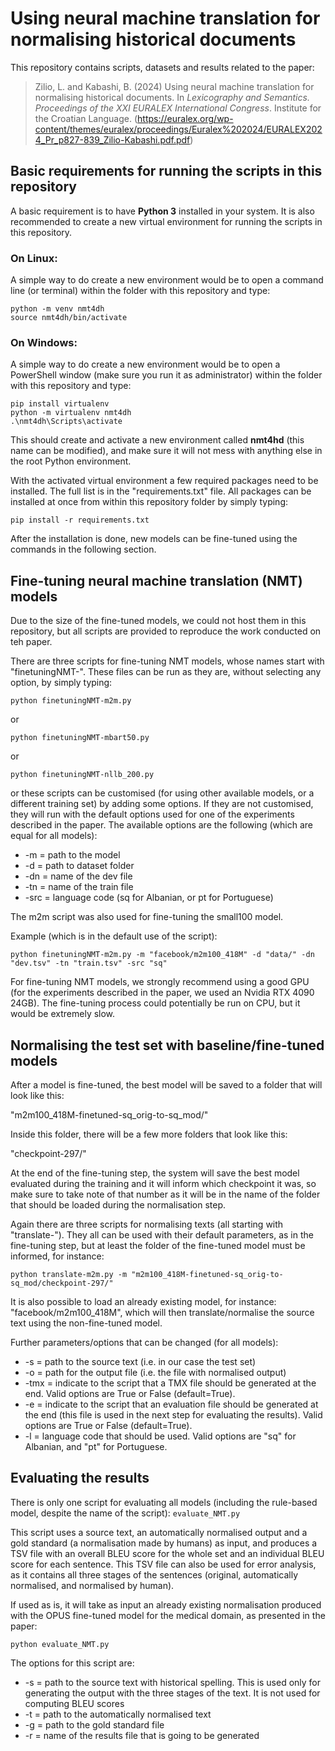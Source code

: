 # Using neural machine translation for normalising historical documents

This repository contains scripts, datasets and results related to the paper:

> Zilio, L. and Kabashi, B. (2024) Using neural machine translation for normalising historical documents. In _Lexicography
and Semantics. Proceedings of the XXI EURALEX International Congress_. Institute for the Croatian Language. (https://euralex.org/wp-content/themes/euralex/proceedings/Euralex%202024/EURALEX2024_Pr_p827-839_Zilio-Kabashi.pdf.pdf)


## Basic requirements for running the scripts in this repository

A basic requirement is to have **Python 3** installed in your system. It is also recommended to create a new virtual environment for running the scripts in this repository.


### On Linux:

A simple way to do create a new environment would be to open a command line (or terminal) within the folder with this repository and type:

```
python -m venv nmt4dh
source nmt4dh/bin/activate
```

### On Windows:

A simple way to do create a new environment would be to open a PowerShell window (make sure you run it as administrator) within the folder with this repository and type:

```
pip install virtualenv
python -m virtualenv nmt4dh
.\nmt4dh\Scripts\activate
```


This should create and activate a new environment called **nmt4hd** (this name can be modified), and make sure it will not mess with anything else in the root Python environment.

With the activated virtual environment a few required packages need to be installed. The full list is in the "requirements.txt" file. All packages can be installed at once from within this repository folder by simply typing:

```
pip install -r requirements.txt
```

After the installation is done, new models can be fine-tuned using the commands in the following section.


## Fine-tuning neural machine translation (NMT) models

Due to the size of the fine-tuned models, we could not host them in this repository, but all scripts are provided to reproduce the work conducted on teh paper.

There are three scripts for fine-tuning NMT models, whose names start with "finetuningNMT-". These files can be run as they are, without selecting any option, by simply typing:
```
python finetuningNMT-m2m.py
```

or
```
python finetuningNMT-mbart50.py
```

or
```
python finetuningNMT-nllb_200.py
```

or these scripts can be customised (for using other available models, or a different training set) by adding some options. If they are not customised, they will run with the default options used for one of the experiments described in the paper. The available options are the following (which are equal for all models):

- -m = path to the model 
- -d = path to dataset folder 
- -dn = name of the dev file 
- -tn = name of the train file
- -src = language code (sq for Albanian, or pt for Portuguese)

The m2m script was also used for fine-tuning the small100 model.


Example (which is in the default use of the script):
```
python finetuningNMT-m2m.py -m "facebook/m2m100_418M" -d "data/" -dn "dev.tsv" -tn "train.tsv" -src "sq"
```

For fine-tuning NMT models, we strongly recommend using a good GPU (for the experiments described in the paper, we used an Nvidia RTX 4090 24GB). The fine-tuning process could potentially be run on CPU, but it would be extremely slow.


## Normalising the test set with baseline/fine-tuned models

After a model is fine-tuned, the best model will be saved to a folder that will look like this:

"m2m100_418M-finetuned-sq_orig-to-sq_mod/"

Inside this folder, there will be a few more folders that look like this:

"checkpoint-297/"

At the end of the fine-tuning step, the system will save the best model evaluated during the training and it will inform which checkpoint it was, so make sure to take note of that number as it will be in the name of the folder that should be loaded during the normalisation step.

Again there are three scripts for normalising texts (all starting with "translate-"). They all can be used with their default parameters, as in the fine-tuning step, but at least the folder of the fine-tuned model must be informed, for instance:

```
python translate-m2m.py -m "m2m100_418M-finetuned-sq_orig-to-sq_mod/checkpoint-297/"
```

It is also possible to load an already existing model, for instance: "facebook/m2m100_418M", which will then translate/normalise the source text using the non-fine-tuned model.

Further parameters/options that can be changed (for all models):

- -s = path to the source text (i.e. in our case the test set)
- -o = path for the output file (i.e. the file with normalised output)
- -tmx = indicate to the script that a TMX file should be generated at the end. Valid options are True or False (default=True).
- -e = indicate to the script that an evaluation file should be generated at the end (this file is used in the next step for evaluating the results). Valid options are True or False (default=True).
- -l = language code that should be used. Valid options are "sq" for Albanian, and "pt" for Portuguese.


## Evaluating the results

There is only one script for evaluating all models (including the rule-based model, despite the name of the script): `evaluate_NMT.py`

This script uses a source text, an automatically normalised output and a gold standard (a normalisation made by humans) as input, and produces a TSV file with an overall BLEU score for the whole set and an individual BLEU score for each sentence. This TSV file can also be used for error analysis, as it contains all three stages of the sentences (original, automatically normalised, and normalised by human).

If used as is, it will take as input an already existing normalisation produced with the OPUS fine-tuned model for the medical domain, as presented in the paper:

```
python evaluate_NMT.py
```

The options for this script are:

- -s = path to the source text with historical spelling. This is used only for generating the output with the three stages of the text. It is not used for computing BLEU scores
- -t = path to the automatically normalised text
- -g = path to the gold standard file
- -r = name of the results file that is going to be generated


